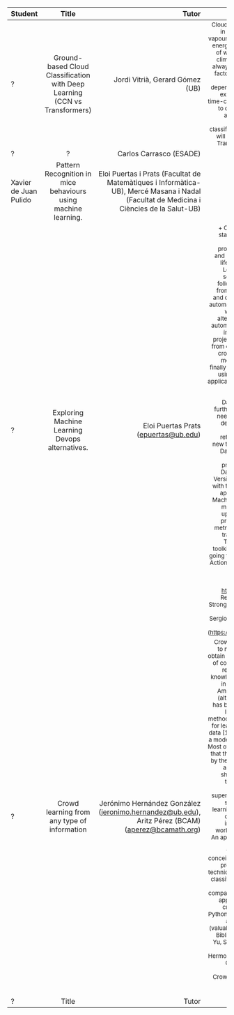 | Student   |      Title      |  Tutor| |
|----------|:---------:|----------:| ----------:|
| ? | Ground-based Cloud Classification with Deep Learning (CCN vs Transformers) | Jordi Vitrià, Gerard Gómez (UB) | <sub> Clouds play an essential role in the circulation of water vapour and affects the earth’s energy balance. In the study of weather forecasting and climate change, clouds are always regarded as the core factor. The traditional cloud observation is much dependent on the observers’ experience, and thus, it is time-consuming. We propose to develop a neural net for accurate ground-based meteorological cloud classification. To this end, we will explore CCN as well as Transformer architectures.  </sub>|
| ? | ? | Carlos Carrasco (ESADE) |
| Xavier de Juan Pulido | Pattern Recognition in mice behaviours using machine learning. | Eloi Puertas i Prats (Facultat de Matemàtiques i Informàtica-UB), Mercé Masana i Nadal (Facultat de Medicina i Ciències de la Salut-UB) | |
| ? |  Exploring Machine Learning Devops alternatives. | Eloi Puertas Prats (epuertas@ub.edu) | <sub> + One of the most difficult stages in the DataScience Pipeline is to put into production trained models and make them work in real life applications. Machine Learning Devops tries to solve these problems by following the learned rules from Software Engineering and deploying models using automatization.  In this project we will explore different alternatives to create a full automatized devops pipeline in a classic DataScience project, from collecting data from different sources (bots, crontabs….)  to train online models, deploy them and finally putting into production using a containerized web application.  The main goals of the project are: * Full automatization in the DataSicence Pipeline, no further human interaction is needed once the project is deployed.  * Daily Models Building, the model is retrained every day when new train data is available. * Dashboard for controlling which models are in production at any time. * Data Version Control, like Version Control System, but with the data fetched for the application. * Continuous Machine Learning, train new models continuously and updating them directly to production, retrieving the metrics obtained during the training. * Connectors to Tensorflow visualization toolkit. The principal tool we going to use is Github, Github Actions and python scripting. Platforms to explore: https://cml.dev/  https://dvc.org/  https://studio.iterative.ai/ Requeriments:  1 Student, Strong skills using Github and python scripting. Refs: Sergios Karagiannakos,  Deep Learning in Production  (https://leanpub.com/DLProd) </sub> |
| ?   |      Crowd learning from any type of information  |  Jerónimo Hernández González (jeronimo.hernandez@ub.edu), Aritz Pérez (BCAM) (aperez@bcamath.org) | <sub> Crowdsourcing approaches to machine learning aim to obtain data from a community of collaborators who are not required to be experts or knowledgeable in the project in which they participate. Among others, this type of (altruistic or paid) workers has been commonly used to label datasets. Different methods have been proposed for learning from this type of data [1], frequently assuming a model of workers’ behavior. Most of these models assume that the information provided by the workers is just a label, although several studies show that it is possible to take advantage of more vague information of supervision. In this work, the student will work on the learning from crowdsourced data problem where the information provided by workers can take any form. An appropriate model for the workers in this new framework needs to be conceived. The objective is to propose a whole learning technique that leads to robust classifiers when dealing with this type of data, in comparison with the standard approach to learning from crowds. Requirements: •	Python •	Knowledge of PGMs and Bayesian inference (valuable) •	No. students: 1 - Bibliography: Raykar, V. C., Yu, S., Zhao, L. H., Florin, C., Bogoni, L., Moy, L., Hermosillo Valadez, G., Florin, C., Bogoni, L., & Moy, L. (2010). Learning From Crowds. Journal of Machine Learning Research, 11, 1297–1322. |
| ?   |      Title      |  Tutor|    |
